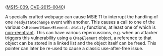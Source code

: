 ([MS15-009][], [CVE-2015-0040][])

[MS15-009]: https://technet.microsoft.com/library/security/MS15-009
[CVE-2015-0040]: http://www.cve.mitre.org/cgi-bin/cvename.cgi?name=CVE-2015-0040

A specially crafted webpage can cause MSIE 11 to interrupt the handling of one
`readystatechange` event with another. This causes a call to one of the various
`C<ElementName>Element::Notify` functions, at least one of which is
[non-reentrant][]. This can have various repercussions, e.g. when an attacker
triggers this vulnerability using a `CMapElement` object, a reference to that
object can be stored in a linked list and the object itself can be freed. This
pointer can later be re-used to cause a classic use-after-free issue.

[non-reentrant]: https://en.wikipedia.org/wiki/Reentrancy_(computing)
